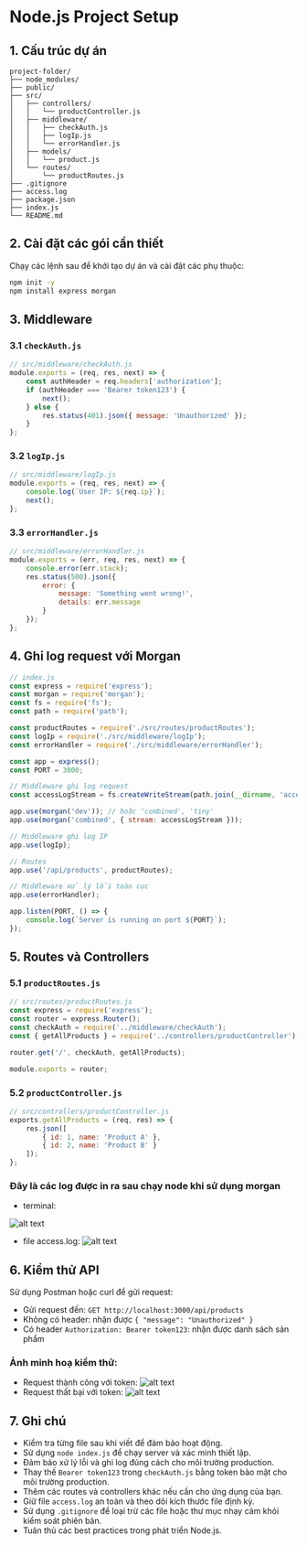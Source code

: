 # Node.js Project Setup

## 1. Cấu trúc dự án

```
project-folder/
├── node_modules/
├── public/
├── src/
│   ├── controllers/
│   │   └── productController.js
│   ├── middleware/
│   │   ├── checkAuth.js
│   │   ├── logIp.js
│   │   └── errorHandler.js
│   ├── models/
│   │   └── product.js
│   └── routes/
│       └── productRoutes.js
├── .gitignore
├── access.log
├── package.json
├── index.js
└── README.md
```

## 2. Cài đặt các gói cần thiết

Chạy các lệnh sau để khởi tạo dự án và cài đặt các phụ thuộc:

```bash
npm init -y
npm install express morgan
```

## 3. Middleware

### 3.1 `checkAuth.js`

```javascript
// src/middleware/checkAuth.js
module.exports = (req, res, next) => {
    const authHeader = req.headers['authorization'];
    if (authHeader === 'Bearer token123') {
        next();
    } else {
        res.status(401).json({ message: 'Unauthorized' });
    }
};
```

### 3.2 `logIp.js`

```javascript
// src/middleware/logIp.js
module.exports = (req, res, next) => {
    console.log(`User IP: ${req.ip}`);
    next();
};
```

### 3.3 `errorHandler.js`

```javascript
// src/middleware/errorHandler.js
module.exports = (err, req, res, next) => {
    console.error(err.stack);
    res.status(500).json({
        error: {
            message: 'Something went wrong!',
            details: err.message
        }
    });
};
```

## 4. Ghi log request với Morgan

```javascript
// index.js
const express = require('express');
const morgan = require('morgan');
const fs = require('fs');
const path = require('path');

const productRoutes = require('./src/routes/productRoutes');
const logIp = require('./src/middleware/logIp');
const errorHandler = require('./src/middleware/errorHandler');

const app = express();
const PORT = 3000;

// Middleware ghi log request
const accessLogStream = fs.createWriteStream(path.join(__dirname, 'access.log'), { flags: 'a' });

app.use(morgan('dev')); // hoặc 'combined', 'tiny'
app.use(morgan('combined', { stream: accessLogStream }));

// Middleware ghi log IP
app.use(logIp);

// Routes
app.use('/api/products', productRoutes);

// Middleware xử lý lỗi toàn cục
app.use(errorHandler);

app.listen(PORT, () => {
    console.log(`Server is running on port ${PORT}`);
});
```

## 5. Routes và Controllers

### 5.1 `productRoutes.js`

```javascript
// src/routes/productRoutes.js
const express = require('express');
const router = express.Router();
const checkAuth = require('../middleware/checkAuth');
const { getAllProducts } = require('../controllers/productController');

router.get('/', checkAuth, getAllProducts);

module.exports = router;
```

### 5.2 `productController.js`

```javascript
// src/controllers/productController.js
exports.getAllProducts = (req, res) => {
    res.json([
        { id: 1, name: 'Product A' },
        { id: 2, name: 'Product B' }
    ]);
};
```
### Đây là các log được in ra  sau chạy node khi sử dụng morgan
- terminal:

![alt text](screenshot/image2.png)

- file access.log:
![alt text](screenshot/image3.png)
## 6. Kiểm thử API

Sử dụng Postman hoặc curl để gửi request:

- Gửi request đến: `GET http://localhost:3000/api/products`
- Không có header: nhận được `{ "message": "Unauthorized" }`
- Có header `Authorization: Bearer token123`: nhận được danh sách sản phẩm

### Ảnh minh hoạ kiểm thử:

- Request thành công với token:
  ![alt text](screenshot/image-1.png)
- Request thất bại với token:
  ![alt text](screenshot/image.png)

## 7. Ghi chú

- Kiểm tra từng file sau khi viết để đảm bảo hoạt động.
- Sử dụng `node index.js`  để chạy server và xác minh thiết lập.
- Đảm bảo xử lý lỗi và ghi log đúng cách cho môi trường production.
- Thay thế `Bearer token123` trong `checkAuth.js` bằng token bảo mật cho môi trường production.
- Thêm các routes và controllers khác nếu cần cho ứng dụng của bạn.
- Giữ file `access.log` an toàn và theo dõi kích thước file định kỳ.
- Sử dụng `.gitignore` để loại trừ các file hoặc thư mục nhạy cảm khỏi kiểm soát phiên bản.
- Tuân thủ các best practices trong phát triển Node.js.